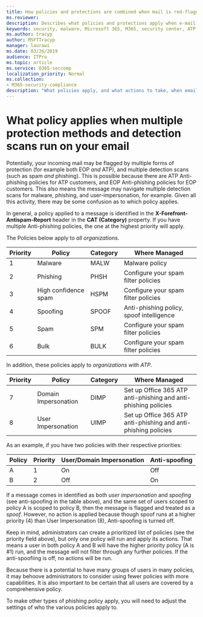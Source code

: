 ```yaml
---
title: How policies and protections are combined when mail is red-flagged
ms.reviewer: 
description: Describes what policies and protections apply when e-mail encounters multiple protections and is scanned by multiple forms of detection.
keywords: security, malware, Microsoft 365, M365, security center, ATP, Microsoft Defender ATP, Office 365 ATP, Azure ATP
ms.author: tracyp
author: MSFTTracyp
manager: laurawi
ms.date: 03/26/2019
audience: ITPro
ms.topic: article
ms.service: O365-seccomp
localization_priority: Normal
ms.collection:
- M365-security-compliance
description: "What policies apply, and what actions to take, when email is marked malware, spam, high confidence spam, phishing, and bulk by EOP, and/or ATP."
---
```


# What policy applies when multiple protection methods and detection scans run on your email

Potentially, your incoming mail may be flagged by multiple forms of protection (for example both EOP *and* ATP), and multiple detection scans (such as spam *and* phishing). This is possible because there are ATP Anti-phishing policies for ATP customers, and EOP Anti-phishing policies for EOP customers. This also means the message may navigate multiple detection scans for malware, phishing, and user-impersonation, for example. Given all this activity, there may be some confusion as to which policy applies.

In general, a policy applied to a message is identified in the **X-Forefront-Antispam-Report** header in the **CAT (Category)** property. If you have multiple Anti-phishing policies, the one at the highest priority will apply.

The Policies below apply to _all organizations_.

|Priority |Policy  |Category  |Where Managed |
|---------|---------|---------|---------|
|1     | Malware      | MALW      | Malware policy   |
|2     | Phishing     | PHSH     | Configure your spam filter policies     |
|3     | High confidence spam      | HSPM        | Configure your spam filter policies        |
|4     | Spoofing        | SPOOF        | Anti-phishing policy, spoof intelligence        |
|5     | Spam         | SPM         | Configure your spam filter policies         |
|6     | Bulk         | BULK        | Configure your spam filter policies         |

In addition, these policies apply to _organizations with ATP_.

|Priority |Policy  |Category  |Where Managed |
|---------|---------|---------|---------|
|7     | Domain Impersonation         | DIMP         | Set up Office 365 ATP anti-phishing and anti-phishing policies        |
|8     | User Impersonation        | UIMP         | Set up Office 365 ATP anti-phishing and anti-phishing policies         |

As an example, if you have two policies with their respective priorities:

|Policy  |Priority  |User/Domain Impersonation  |Anti-spoofing  |
|---------|---------|---------|---------|
|A     | 1        | On        |Off         |
|B     | 2        | Off        | On        |

If a message comes in identified as both _user impersonation_ and _spoofing_ (see anti-spoofing in the table above), and the same set of users scoped to policy A is scoped to policy B, then the message is flagged and treated as a _spoof_. However, no action is applied because though spoof runs at a higher priority (4) than User Impersonation (8), Anti-spoofing is turned off.

Keep in mind, administrators can create a prioritized list of policies (see the priority field above), but only one policy will run and apply its actions. That means a user in both policy A and B will have the higher priority policy (A is #1) run, and the message will not filter through any further policies. If the anti-spoofiing is off, no actions will be run.

Because there is a potential to have many groups of users in many policies, it may behoove administrators to consider using fewer policies with more capabilities. It is also important to be certain that all users are covered by a comprehensive policy.

To make other types of phishing policy apply, you will need to adjust the settings of who the various policies apply to.



